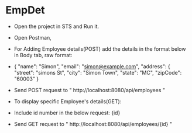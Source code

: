 # EmpDet
* Open the project in STS and Run it.
* Open Postman, 
* For Adding Employee details(POST) add the details in the format below in Body tab, raw format:
 * {
    "name": "Simon",
    "email": "simon@example.com",
    "address": {
        "street": "simons St",
        "city": "Simon Town",
        "state": "MC",
        "zipCode": "60003"
    }

* Send POST request to " http://localhost:8080/api/employees "

* To display specific Employee's details(GET):
* Include id number in the below request: {id}
* Send GET request to " http://localhost:8080/api/employees/{id} "
  
